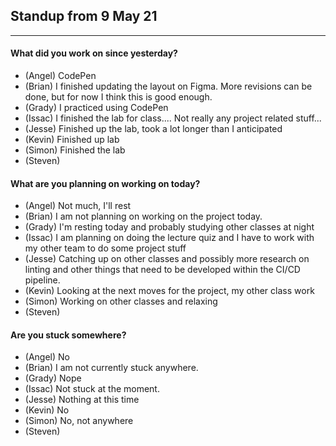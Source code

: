 ## Standup from 9 May 21

--- 

#### What did you work on since yesterday?
- (Angel) CodePen
- (Brian) I finished updating the layout on Figma. More revisions can be done, but for now I think this is good enough.
- (Grady) I practiced using CodePen
- (Issac) I finished the lab for class.... Not really any project related stuff...
- (Jesse) Finished up the lab, took a lot longer than I anticipated
- (Kevin) Finished up lab
- (Simon) Finished the lab
- (Steven) 


#### What are you planning on working on today?
- (Angel) Not much, I'll rest
- (Brian) I am not planning on working on the project today.
- (Grady) I'm resting today and probably studying other classes at night
- (Issac) I am planning on doing the lecture quiz and I have to work with my other team to do some project stuff
- (Jesse) Catching up on other classes and possibly more research on linting and other things that need to be developed within the CI/CD pipeline.
- (Kevin) Looking at the next moves for the project, my other class work
- (Simon) Working on other classes and relaxing
- (Steven) 

#### Are you stuck somewhere?
- (Angel) No
- (Brian) I am not currently stuck anywhere.
- (Grady) Nope
- (Issac) Not stuck at the moment.
- (Jesse) Nothing at this time
- (Kevin) No
- (Simon) No, not anywhere
- (Steven) 
